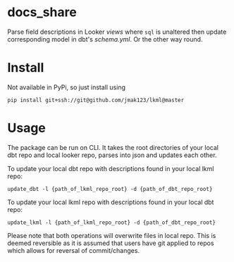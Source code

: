 # docs_share

Parse field descriptions in Looker *views* where `sql` is unaltered then update corresponding model in dbt's *schema.yml*. Or the other way round.

# Install

Not available in PyPi, so just install using 

```
pip install git+ssh://git@github.com/jmak123/lkml@master
```

# Usage

The package can be run on CLI. It takes the root directories of your local dbt repo and local looker repo, parses into json and updates each other.

To update your local dbt repo with descriptions found in your local lkml repo:

```
update_dbt -l {path_of_lkml_repo_root} -d {path_of_dbt_repo_root}
```

To update your local lkml repo with descriptions found in your local dbt repo:

```
update_lkml -l {path_of_lkml_repo_root} -d {path_of_dbt_repo_root}
```

Please note that both operations will overwrite files in local repo. This is deemed reversible as it is assumed that users have git applied to repos which allows for reversal of commit/changes.


